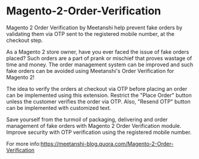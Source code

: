 # Magento-2-Order-Verification
Magento 2 Order Verification by Meetanshi help prevent fake orders by validating them via OTP sent to the registered mobile number, at the checkout step.

As a Magento 2 store owner, have you ever faced the issue of fake orders placed? Such orders are a part of prank or mischief that proves wastage of time and money. The order management system can be improved and such fake orders can be avoided using Meetanshi's Order Verification for Magento 2!

The idea to verify the orders at checkout via OTP before placing an order can be implemented using this extension. Restrict the "Place Order" button unless the customer verifies the order via OTP. Also, "Resend OTP" button can be implemented with customized text.

Save yourself from the turmoil of packaging, delivering and order management of fake orders with Magento 2 Order Verification module. Improve security with OTP verification using the registered mobile number.

For more info:https://meetanshi-blog.quora.com/Magento-2-Order-Verification
